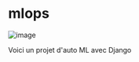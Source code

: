 # mlops
![image](https://user-images.githubusercontent.com/93198283/224941982-c7e61c10-ed29-47f3-b6ab-ed5c4f478c3e.png)

Voici un projet d'auto ML avec Django
